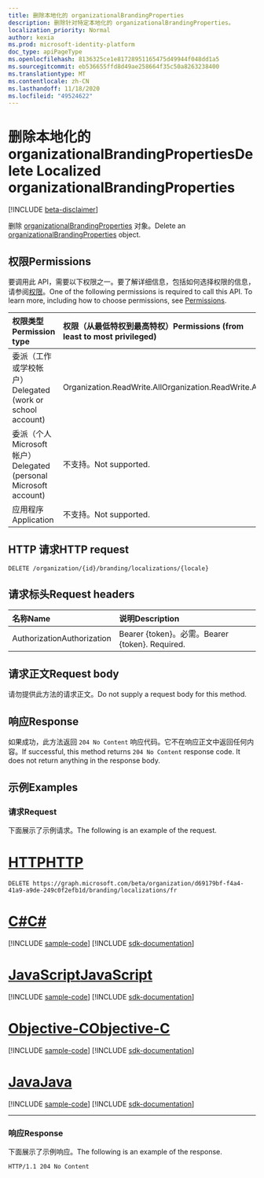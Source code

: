 ```yaml
---
title: 删除本地化的 organizationalBrandingProperties
description: 删除针对特定本地化的 organizationalBrandingProperties。
localization_priority: Normal
author: kexia
ms.prod: microsoft-identity-platform
doc_type: apiPageType
ms.openlocfilehash: 8136325ce1e81728951165475d49944f048dd1a5
ms.sourcegitcommit: eb536655ffd8d49ae258664f35c50a8263238400
ms.translationtype: MT
ms.contentlocale: zh-CN
ms.lasthandoff: 11/18/2020
ms.locfileid: "49524622"
---
```

# <a name="delete-localized-organizationalbrandingproperties"></a><span data-ttu-id="40def-103">删除本地化的 organizationalBrandingProperties</span><span class="sxs-lookup"><span data-stu-id="40def-103">Delete Localized organizationalBrandingProperties</span></span>

[!INCLUDE [beta-disclaimer](../../includes/beta-disclaimer.md)]

<span data-ttu-id="40def-104">删除 [organizationalBrandingProperties](../resources/organizationalbrandingproperties.md) 对象。</span><span class="sxs-lookup"><span data-stu-id="40def-104">Delete an [organizationalBrandingProperties](../resources/organizationalbrandingproperties.md) object.</span></span>

## <a name="permissions"></a><span data-ttu-id="40def-105">权限</span><span class="sxs-lookup"><span data-stu-id="40def-105">Permissions</span></span>

<span data-ttu-id="40def-p101">要调用此 API，需要以下权限之一。要了解详细信息，包括如何选择权限的信息，请参阅[权限](/graph/permissions-reference)。</span><span class="sxs-lookup"><span data-stu-id="40def-p101">One of the following permissions is required to call this API. To learn more, including how to choose permissions, see [Permissions](/graph/permissions-reference).</span></span>

| <span data-ttu-id="40def-108">权限类型</span><span class="sxs-lookup"><span data-stu-id="40def-108">Permission type</span></span>                        | <span data-ttu-id="40def-109">权限（从最低特权到最高特权）</span><span class="sxs-lookup"><span data-stu-id="40def-109">Permissions (from least to most privileged)</span></span> |
|:---------------------------------------|:--------------------------------------------|
| <span data-ttu-id="40def-110">委派（工作或学校帐户）</span><span class="sxs-lookup"><span data-stu-id="40def-110">Delegated (work or school account)</span></span>     | <span data-ttu-id="40def-111">Organization.ReadWrite.All</span><span class="sxs-lookup"><span data-stu-id="40def-111">Organization.ReadWrite.All</span></span> |
| <span data-ttu-id="40def-112">委派（个人 Microsoft 帐户）</span><span class="sxs-lookup"><span data-stu-id="40def-112">Delegated (personal Microsoft account)</span></span> | <span data-ttu-id="40def-113">不支持。</span><span class="sxs-lookup"><span data-stu-id="40def-113">Not supported.</span></span> |
| <span data-ttu-id="40def-114">应用程序</span><span class="sxs-lookup"><span data-stu-id="40def-114">Application</span></span>                            | <span data-ttu-id="40def-115">不支持。</span><span class="sxs-lookup"><span data-stu-id="40def-115">Not supported.</span></span> |

## <a name="http-request"></a><span data-ttu-id="40def-116">HTTP 请求</span><span class="sxs-lookup"><span data-stu-id="40def-116">HTTP request</span></span>

<!-- { "blockType": "ignored" } -->

```http
DELETE /organization/{id}/branding/localizations/{locale}
```

## <a name="request-headers"></a><span data-ttu-id="40def-117">请求标头</span><span class="sxs-lookup"><span data-stu-id="40def-117">Request headers</span></span>

| <span data-ttu-id="40def-118">名称</span><span class="sxs-lookup"><span data-stu-id="40def-118">Name</span></span>          | <span data-ttu-id="40def-119">说明</span><span class="sxs-lookup"><span data-stu-id="40def-119">Description</span></span>   |
|:--------------|:--------------|
| <span data-ttu-id="40def-120">Authorization</span><span class="sxs-lookup"><span data-stu-id="40def-120">Authorization</span></span> | <span data-ttu-id="40def-p102">Bearer {token}。必需。</span><span class="sxs-lookup"><span data-stu-id="40def-p102">Bearer {token}. Required.</span></span> |

## <a name="request-body"></a><span data-ttu-id="40def-123">请求正文</span><span class="sxs-lookup"><span data-stu-id="40def-123">Request body</span></span>

<span data-ttu-id="40def-124">请勿提供此方法的请求正文。</span><span class="sxs-lookup"><span data-stu-id="40def-124">Do not supply a request body for this method.</span></span>

## <a name="response"></a><span data-ttu-id="40def-125">响应</span><span class="sxs-lookup"><span data-stu-id="40def-125">Response</span></span>

<span data-ttu-id="40def-p103">如果成功，此方法返回 `204 No Content` 响应代码。它不在响应正文中返回任何内容。</span><span class="sxs-lookup"><span data-stu-id="40def-p103">If successful, this method returns `204 No Content` response code. It does not return anything in the response body.</span></span>

## <a name="examples"></a><span data-ttu-id="40def-128">示例</span><span class="sxs-lookup"><span data-stu-id="40def-128">Examples</span></span>

### <a name="request"></a><span data-ttu-id="40def-129">请求</span><span class="sxs-lookup"><span data-stu-id="40def-129">Request</span></span>

<span data-ttu-id="40def-130">下面展示了示例请求。</span><span class="sxs-lookup"><span data-stu-id="40def-130">The following is an example of the request.</span></span>

# <a name="http"></a>[<span data-ttu-id="40def-131">HTTP</span><span class="sxs-lookup"><span data-stu-id="40def-131">HTTP</span></span>](#tab/http)
<!-- {
  "blockType": "request",
  "name": "delete_organizationalbrandingproperties"
}-->

```http
DELETE https://graph.microsoft.com/beta/organization/d69179bf-f4a4-41a9-a9de-249c0f2efb1d/branding/localizations/fr
```
# <a name="c"></a>[<span data-ttu-id="40def-132">C#</span><span class="sxs-lookup"><span data-stu-id="40def-132">C#</span></span>](#tab/csharp)
[!INCLUDE [sample-code](../includes/snippets/csharp/delete-organizationalbrandingproperties-csharp-snippets.md)]
[!INCLUDE [sdk-documentation](../includes/snippets/snippets-sdk-documentation-link.md)]

# <a name="javascript"></a>[<span data-ttu-id="40def-133">JavaScript</span><span class="sxs-lookup"><span data-stu-id="40def-133">JavaScript</span></span>](#tab/javascript)
[!INCLUDE [sample-code](../includes/snippets/javascript/delete-organizationalbrandingproperties-javascript-snippets.md)]
[!INCLUDE [sdk-documentation](../includes/snippets/snippets-sdk-documentation-link.md)]

# <a name="objective-c"></a>[<span data-ttu-id="40def-134">Objective-C</span><span class="sxs-lookup"><span data-stu-id="40def-134">Objective-C</span></span>](#tab/objc)
[!INCLUDE [sample-code](../includes/snippets/objc/delete-organizationalbrandingproperties-objc-snippets.md)]
[!INCLUDE [sdk-documentation](../includes/snippets/snippets-sdk-documentation-link.md)]

# <a name="java"></a>[<span data-ttu-id="40def-135">Java</span><span class="sxs-lookup"><span data-stu-id="40def-135">Java</span></span>](#tab/java)
[!INCLUDE [sample-code](../includes/snippets/java/delete-organizationalbrandingproperties-java-snippets.md)]
[!INCLUDE [sdk-documentation](../includes/snippets/snippets-sdk-documentation-link.md)]

---


### <a name="response"></a><span data-ttu-id="40def-136">响应</span><span class="sxs-lookup"><span data-stu-id="40def-136">Response</span></span>

<span data-ttu-id="40def-137">下面展示了示例响应。</span><span class="sxs-lookup"><span data-stu-id="40def-137">The following is an example of the response.</span></span>

<!-- {
  "blockType": "response",
  "truncated": true
} -->

```http
HTTP/1.1 204 No Content
```

<!-- uuid: 16cd6b66-4b1a-43a1-adaf-3a886856ed98
2019-02-04 14:57:30 UTC -->
<!-- {
  "type": "#page.annotation",
  "description": "Delete organizationalBrandingProperties",
  "keywords": "",
  "section": "documentation",
  "tocPath": ""
}-->
